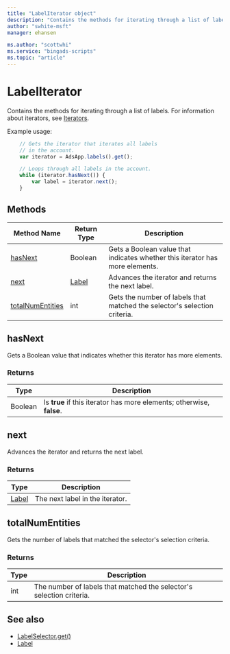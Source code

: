 ```yaml
---
title: "LabelIterator object"
description: "Contains the methods for iterating through a list of labels."
author: "swhite-msft"
manager: ehansen

ms.author: "scottwhi"
ms.service: "bingads-scripts"
ms.topic: "article"
---
```


# LabelIterator

Contains the methods for iterating through a list of labels. For information about iterators, see [Iterators](../concepts/iterators.md).

Example usage:
```javascript
    // Gets the iterator that iterates all labels
    // in the account.
    var iterator = AdsApp.labels().get();

    // Loops through all labels in the account.
    while (iterator.hasNext()) {
        var label = iterator.next();
    }
```


## Methods
|Method Name|Return Type|Description|
|-|-|-
[hasNext](#hasnext)|Boolean|Gets a Boolean value that indicates whether this iterator has more elements.
[next](#next)|[Label](./Label.md)|Advances the iterator and returns the next label.
[totalNumEntities](#totalnumentities)|int|Gets the number of labels that matched the selector's selection criteria.

## <a name="hasnext"></a>hasNext
Gets a Boolean value that indicates whether this iterator has more elements.

### Returns
|Type|Description|
|-|-
Boolean|Is **true** if this iterator has more elements; otherwise, **false**.

## <a name="next"></a>next
Advances the iterator and returns the next label.

### Returns
|Type|Description|
|-|-
[Label](./Label.md)|The next label in the iterator.

## <a name="totalnumentities"></a>totalNumEntities
Gets the number of labels that matched the selector's selection criteria.

<!--
[!INCLUDE[reads-limit](../includes/reads-limit.md)]
-->

### Returns
|Type|Description|
|-|-
int|The number of labels that matched the selector's selection criteria.


## See also

- [LabelSelector.get()](./LabelSelector.md#get)
- [Label](./Label.md)


